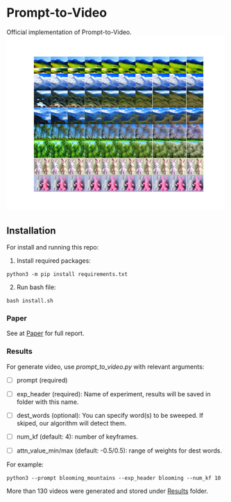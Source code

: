 # Prompt-to-Video
Official implementation of Prompt-to-Video.
![p2v_images](p2v_images.png)

## Installation
For install and running this repo:

1. Install required packages:
```
python3 -m pip install requirements.txt
```

2. Run bash file:
 ```
bash install.sh
```

### Paper
See at [Paper](https://colab.research.google.com/drive/1eIVgC8H8Ftmv0AliiLAv0U_GQgRugi28) for full report.

### Results
For generate video, use *prompt_to_video.py* with relevant arguments:
- [ ] prompt (required)

- [ ] exp_header (required): Name of experiment, results will be saved in folder with this name.

- [ ] dest_words (optional): You can specify word(s) to be sweeped. If skiped, our algorithm will detect them.

- [ ] num_kf (default: 4): number of keyframes.

- [ ] attn_value_min/max (default: -0.5/0.5): range of weights for dest words.
	
For example:
 ```
python3 --prompt blooming_mountains --exp_header blooming --num_kf 10
```
More than 130 videos were generated and stored under [Results](https://github.com/00itamarts00/SweepedDescriptors/tree/main/results) folder.